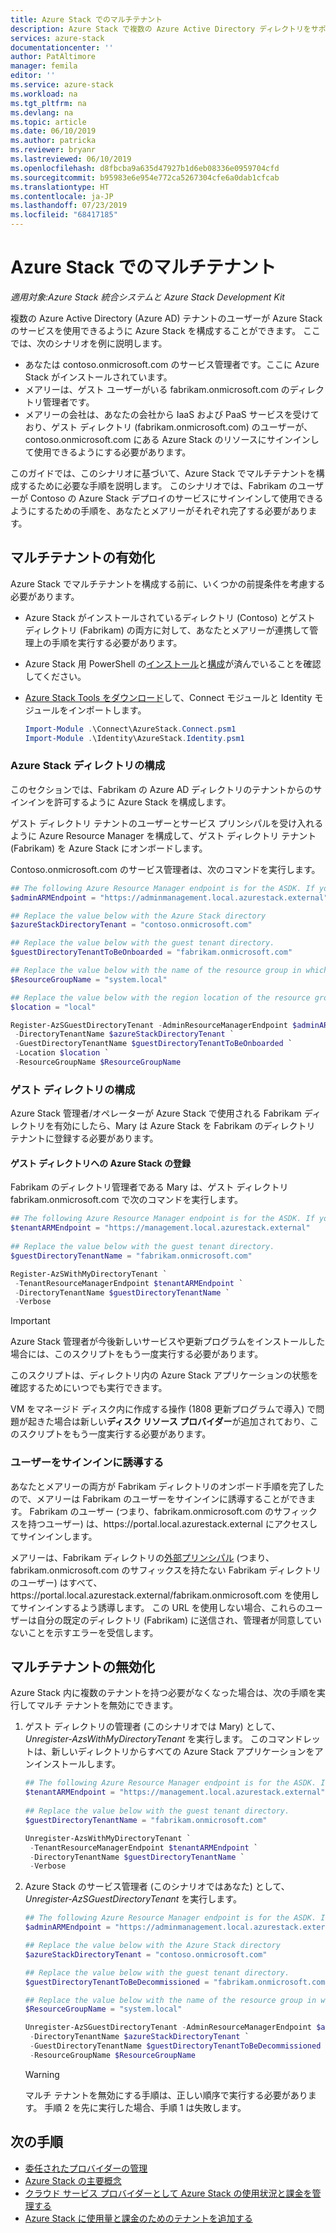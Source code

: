 ```yaml
---
title: Azure Stack でのマルチテナント
description: Azure Stack で複数の Azure Active Directory ディレクトリをサポートする方法を説明します。
services: azure-stack
documentationcenter: ''
author: PatAltimore
manager: femila
editor: ''
ms.service: azure-stack
ms.workload: na
ms.tgt_pltfrm: na
ms.devlang: na
ms.topic: article
ms.date: 06/10/2019
ms.author: patricka
ms.reviewer: bryanr
ms.lastreviewed: 06/10/2019
ms.openlocfilehash: d8fbcba9a635d47927b1d6eb08336e0959704cfd
ms.sourcegitcommit: b95983e6e954e772ca5267304cfe6a0dab1cfcab
ms.translationtype: HT
ms.contentlocale: ja-JP
ms.lasthandoff: 07/23/2019
ms.locfileid: "68417185"
---
```

# <a name="multi-tenancy-in-azure-stack"></a>Azure Stack でのマルチテナント

*適用対象:Azure Stack 統合システムと Azure Stack Development Kit*

複数の Azure Active Directory (Azure AD) テナントのユーザーが Azure Stack のサービスを使用できるように Azure Stack を構成することができます。 ここでは、次のシナリオを例に説明します。

- あなたは contoso.onmicrosoft.com のサービス管理者です。ここに Azure Stack がインストールされています。
- メアリーは、ゲスト ユーザーがいる fabrikam.onmicrosoft.com のディレクトリ管理者です。
- メアリーの会社は、あなたの会社から IaaS および PaaS サービスを受けており、ゲスト ディレクトリ (fabrikam.onmicrosoft.com) のユーザーが、contoso.onmicrosoft.com にある Azure Stack のリソースにサインインして使用できるようにする必要があります。

このガイドでは、このシナリオに基づいて、Azure Stack でマルチテナントを構成するために必要な手順を説明します。 このシナリオでは、Fabrikam のユーザーが Contoso の Azure Stack デプロイのサービスにサインインして使用できるようにするための手順を、あなたとメアリーがそれぞれ完了する必要があります。  

## <a name="enable-multi-tenancy"></a>マルチテナントの有効化

Azure Stack でマルチテナントを構成する前に、いくつかの前提条件を考慮する必要があります。
  
 - Azure Stack がインストールされているディレクトリ (Contoso) とゲスト ディレクトリ (Fabrikam) の両方に対して、あなたとメアリーが連携して管理上の手順を実行する必要があります。  
 - Azure Stack 用 PowerShell の[インストール](azure-stack-powershell-install.md)と[構成](azure-stack-powershell-configure-admin.md)が済んでいることを確認してください。
 - [Azure Stack Tools をダウンロード](azure-stack-powershell-download.md)して、Connect モジュールと Identity モジュールをインポートします。

    ```powershell  
    Import-Module .\Connect\AzureStack.Connect.psm1
    Import-Module .\Identity\AzureStack.Identity.psm1
    ```

### <a name="configure-azure-stack-directory"></a>Azure Stack ディレクトリの構成

このセクションでは、Fabrikam の Azure AD ディレクトリのテナントからのサインインを許可するように Azure Stack を構成します。

ゲスト ディレクトリ テナントのユーザーとサービス プリンシパルを受け入れるように Azure Resource Manager を構成して、ゲスト ディレクトリ テナント (Fabrikam) を Azure Stack にオンボードします。

Contoso.onmicrosoft.com のサービス管理者は、次のコマンドを実行します。

```powershell  
## The following Azure Resource Manager endpoint is for the ASDK. If you are in a multinode environment, contact your operator or service provider to get the endpoint.
$adminARMEndpoint = "https://adminmanagement.local.azurestack.external"

## Replace the value below with the Azure Stack directory
$azureStackDirectoryTenant = "contoso.onmicrosoft.com"

## Replace the value below with the guest tenant directory. 
$guestDirectoryTenantToBeOnboarded = "fabrikam.onmicrosoft.com"

## Replace the value below with the name of the resource group in which the directory tenant registration resource should be created (resource group must already exist).
$ResourceGroupName = "system.local"

## Replace the value below with the region location of the resource group. 
$location = "local"

Register-AzSGuestDirectoryTenant -AdminResourceManagerEndpoint $adminARMEndpoint `
 -DirectoryTenantName $azureStackDirectoryTenant `
 -GuestDirectoryTenantName $guestDirectoryTenantToBeOnboarded `
 -Location $location `
 -ResourceGroupName $ResourceGroupName
```

### <a name="configure-guest-directory"></a>ゲスト ディレクトリの構成

Azure Stack 管理者/オペレーターが Azure Stack で使用される Fabrikam ディレクトリを有効にしたら、Mary は Azure Stack を Fabrikam のディレクトリ テナントに登録する必要があります。

#### <a name="registering-azure-stack-with-the-guest-directory"></a>ゲスト ディレクトリへの Azure Stack の登録

Fabrikam のディレクトリ管理者である Mary は、ゲスト ディレクトリ fabrikam.onmicrosoft.com で次のコマンドを実行します。

```powershell
## The following Azure Resource Manager endpoint is for the ASDK. If you are in a multinode environment, contact your operator or service provider to get the endpoint.
$tenantARMEndpoint = "https://management.local.azurestack.external"
    
## Replace the value below with the guest tenant directory. 
$guestDirectoryTenantName = "fabrikam.onmicrosoft.com"

Register-AzSWithMyDirectoryTenant `
 -TenantResourceManagerEndpoint $tenantARMEndpoint `
 -DirectoryTenantName $guestDirectoryTenantName `
 -Verbose 
```

> [!IMPORTANT]
> Azure Stack 管理者が今後新しいサービスや更新プログラムをインストールした場合には、このスクリプトをもう一度実行する必要があります。
>
> このスクリプトは、ディレクトリ内の Azure Stack アプリケーションの状態を確認するためにいつでも実行できます。
>
> VM をマネージド ディスク内に作成する操作 (1808 更新プログラムで導入) で問題が起きた場合は新しい**ディスク リソース プロバイダー**が追加されており、このスクリプトをもう一度実行する必要があります。

### <a name="direct-users-to-sign-in"></a>ユーザーをサインインに誘導する

あなたとメアリーの両方が Fabrikam ディレクトリのオンボード手順を完了したので、メアリーは Fabrikam のユーザーをサインインに誘導することができます。  Fabrikam のユーザー (つまり、fabrikam.onmicrosoft.com のサフィックスを持つユーザー) は、https\://portal.local.azurestack.external にアクセスしてサインインします。  

メアリーは、Fabrikam ディレクトリの[外部プリンシパル](/azure/role-based-access-control/rbac-and-directory-admin-roles) (つまり、fabrikam.onmicrosoft.com のサフィックスを持たない Fabrikam ディレクトリのユーザー) はすべて、https\://portal.local.azurestack.external/fabrikam.onmicrosoft.com を使用してサインインするよう誘導します。  この URL を使用しない場合、これらのユーザーは自分の既定のディレクトリ (Fabrikam) に送信され、管理者が同意していないことを示すエラーを受信します。

## <a name="disable-multi-tenancy"></a>マルチテナントの無効化

Azure Stack 内に複数のテナントを持つ必要がなくなった場合は、次の手順を実行してマルチ テナントを無効にできます。

1. ゲスト ディレクトリの管理者 (このシナリオでは Mary) として、*Unregister-AzsWithMyDirectoryTenant* を実行します。 このコマンドレットは、新しいディレクトリからすべての Azure Stack アプリケーションをアンインストールします。

    ``` PowerShell
    ## The following Azure Resource Manager endpoint is for the ASDK. If you are in a multinode environment, contact your operator or service provider to get the endpoint.
    $tenantARMEndpoint = "https://management.local.azurestack.external"
        
    ## Replace the value below with the guest tenant directory. 
    $guestDirectoryTenantName = "fabrikam.onmicrosoft.com"
    
    Unregister-AzsWithMyDirectoryTenant `
     -TenantResourceManagerEndpoint $tenantARMEndpoint `
     -DirectoryTenantName $guestDirectoryTenantName `
     -Verbose 
    ```

2. Azure Stack のサービス管理者 (このシナリオではあなた) として、*Unregister-AzSGuestDirectoryTenant* を実行します。 

    ``` PowerShell  
    ## The following Azure Resource Manager endpoint is for the ASDK. If you are in a multinode environment, contact your operator or service provider to get the endpoint.
    $adminARMEndpoint = "https://adminmanagement.local.azurestack.external"
    
    ## Replace the value below with the Azure Stack directory
    $azureStackDirectoryTenant = "contoso.onmicrosoft.com"
    
    ## Replace the value below with the guest tenant directory. 
    $guestDirectoryTenantToBeDecommissioned = "fabrikam.onmicrosoft.com"
    
    ## Replace the value below with the name of the resource group in which the directory tenant registration resource should be created (resource group must already exist).
    $ResourceGroupName = "system.local"
    
    Unregister-AzSGuestDirectoryTenant -AdminResourceManagerEndpoint $adminARMEndpoint `
     -DirectoryTenantName $azureStackDirectoryTenant `
     -GuestDirectoryTenantName $guestDirectoryTenantToBeDecommissioned `
     -ResourceGroupName $ResourceGroupName
    ```

    > [!WARNING]
    > マルチ テナントを無効にする手順は、正しい順序で実行する必要があります。 手順 2 を先に実行した場合、手順 1 は失敗します。

## <a name="next-steps"></a>次の手順

- [委任されたプロバイダーの管理](azure-stack-delegated-provider.md)
- [Azure Stack の主要概念](azure-stack-overview.md)
- [クラウド サービス プロバイダーとして Azure Stack の使用状況と課金を管理する](azure-stack-add-manage-billing-as-a-csp.md)
- [Azure Stack に使用量と課金のためのテナントを追加する](azure-stack-csp-howto-register-tenants.md)
